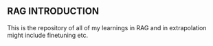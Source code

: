 ## RAG INTRODUCTION

This is the repository of all of my learnings in RAG and in extrapolation might include finetuning etc.

